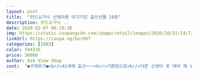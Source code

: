 ```yaml
---
layout: post 
title:  "위드오가닉 신생아용 아기기린 출산선물 10종" 
description: 위드오가닉 ..
date: 2020-02-07 06:10:38 
img: https://static.coupangcdn.com/image/retail/images/2016/10/31/14/7/3453cb86-dada-433d-8bb2-35662c7c7697.jpg 
linkUrl: https://coupa.ng/borUU7 
categories: [1003] 
color: f44336 
price: 50000 
author: Ask View Shop 
cont:  "●구매후기●<br/>41세에 출산~~~<br/>기쁜맘으로<br/>다른 신생아 옷 대비 해 보았더니  좀 크죠~? .<br/>.<br/>☝️<br/>받는사람이 좋아하니<br/>베개 너무 긔여워요<br/>선물로 사서 열어보지를 않아서 내용물을 못봤네요;;<br/>선물했어요.<br/><br/>세탁해서 입힐거라네요.<br/><br/>이쁘다고 요래 사진찍어 보냈네요.<br/><br/>주는사람도 기쁘죠^^<br/>질이나 옷 소재 냄새 없어요<br/>친한 동생이 이번달에 출산합니다.<br/><br/>" 
---
```

